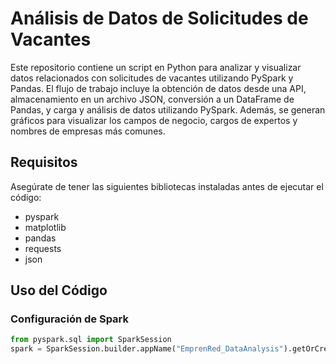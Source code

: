 # Análisis de Datos de Solicitudes de Vacantes

Este repositorio contiene un script en Python para analizar y visualizar datos relacionados con solicitudes de vacantes utilizando PySpark y Pandas. El flujo de trabajo incluye la obtención de datos desde una API, almacenamiento en un archivo JSON, conversión a un DataFrame de Pandas, y carga y análisis de datos utilizando PySpark. Además, se generan gráficos para visualizar los campos de negocio, cargos de expertos y nombres de empresas más comunes.

## Requisitos

Asegúrate de tener las siguientes bibliotecas instaladas antes de ejecutar el código:

- pyspark
- matplotlib
- pandas
- requests
- json

## Uso del Código

### Configuración de Spark

```python
from pyspark.sql import SparkSession
spark = SparkSession.builder.appName("EmprenRed_DataAnalysis").getOrCreate()
